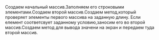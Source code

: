 Создаем начальный массив.Заполняем его строковыми элементами.Создаем второй массив.Создаем метод,который проверяет элементы первого массива на заданную длину.
Если елемент соответсвует заданному условию,заносим его во второй массив.Создаем метод для вывода значени на экран и передаем туда второй массив.
